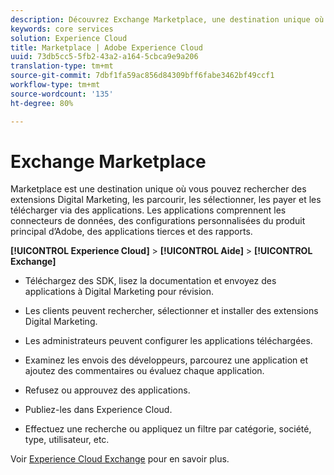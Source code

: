 ```yaml
---
description: Découvrez Exchange Marketplace, une destination unique où vous pouvez rechercher des extensions Digital Marketing, les parcourir, les sélectionner, les payer et les télécharger via des applications.
keywords: core services
solution: Experience Cloud
title: Marketplace | Adobe Experience Cloud
uuid: 73db5cc5-5fb2-43a2-a164-5cbca9e9a206
translation-type: tm+mt
source-git-commit: 7dbf1fa59ac856d84309bff6fabe3462bf49ccf1
workflow-type: tm+mt
source-wordcount: '135'
ht-degree: 80%

---
```



# Exchange Marketplace

Marketplace est une destination unique où vous pouvez rechercher des extensions Digital Marketing, les parcourir, les sélectionner, les payer et les télécharger via des applications. Les applications comprennent les connecteurs de données, des configurations personnalisées du produit principal d’Adobe, des applications tierces et des rapports.

**[!UICONTROL Experience Cloud]** > **[!UICONTROL Aide]** > **[!UICONTROL Exchange]**

* Téléchargez des SDK, lisez la documentation et envoyez des applications à Digital Marketing pour révision.

* Les clients peuvent rechercher, sélectionner et installer des extensions Digital Marketing.

* Les administrateurs peuvent configurer les applications téléchargées.

* Examinez les envois des développeurs, parcourez une application et ajoutez des commentaires ou évaluez chaque application.

* Refusez ou approuvez des applications.

* Publiez-les dans Experience Cloud.

* Effectuez une recherche ou appliquez un filtre par catégorie, société, type, utilisateur, etc.

Voir [Experience Cloud Exchange](https://exchange.adobe.com/experiencecloud.html) pour en savoir plus.
